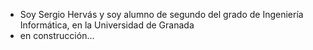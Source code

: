 - Soy Sergio Hervás y soy alumno de segundo del grado de Ingeniería Informática, en la Universidad de Granada
- en construcción... 
